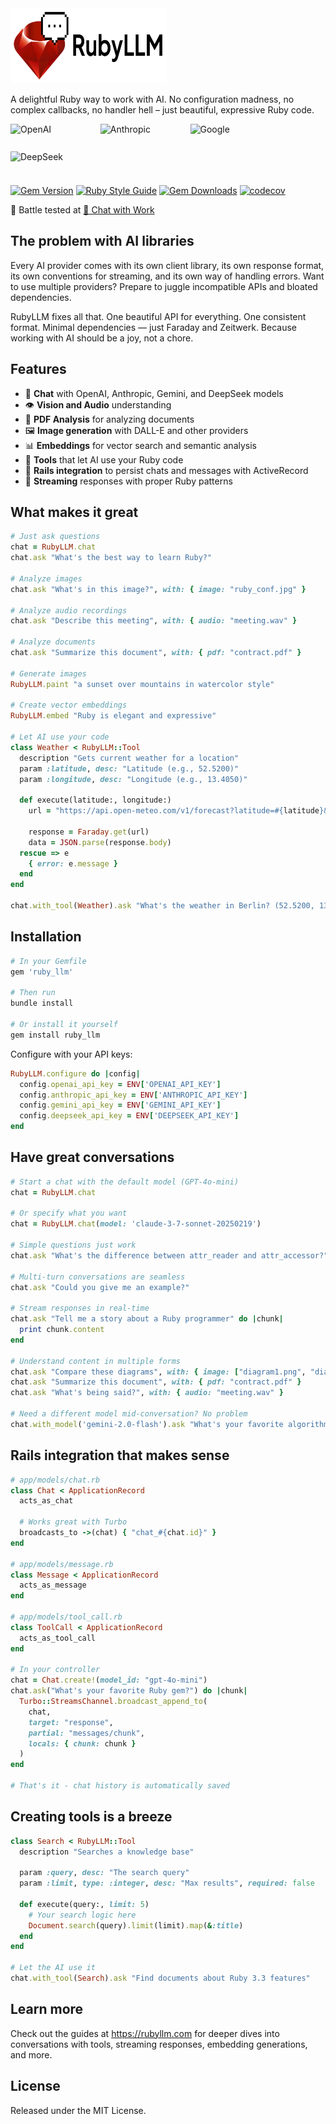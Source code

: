 <img src="/docs/assets/images/logotype.svg" alt="RubyLLM" height="120" width="250">

A delightful Ruby way to work with AI. No configuration madness, no complex callbacks, no handler hell – just beautiful, expressive Ruby code.

<div style="display: flex; align-items: center; flex-wrap: wrap; gap: 4px;">
  <img src="https://upload.wikimedia.org/wikipedia/commons/4/4d/OpenAI_Logo.svg" alt="OpenAI" height="40" width="120">
  &nbsp;&nbsp;&nbsp;&nbsp;
  <img src="https://upload.wikimedia.org/wikipedia/commons/7/78/Anthropic_logo.svg" alt="Anthropic" height="40" width="120">
  &nbsp;&nbsp;&nbsp;&nbsp;
  <img src="https://upload.wikimedia.org/wikipedia/commons/8/8a/Google_Gemini_logo.svg" alt="Google" height="40" width="120">
  &nbsp;&nbsp;&nbsp;&nbsp;
  <img src="https://upload.wikimedia.org/wikipedia/commons/e/ec/DeepSeek_logo.svg" alt="DeepSeek" height="40" width="120">
</div>

<a href="https://badge.fury.io/rb/ruby_llm"><img src="https://badge.fury.io/rb/ruby_llm.svg?dummy=unused" alt="Gem Version" /></a>
<a href="https://github.com/testdouble/standard"><img src="https://img.shields.io/badge/code_style-standard-brightgreen.svg" alt="Ruby Style Guide" /></a>
<a href="https://rubygems.org/gems/ruby_llm"><img alt="Gem Downloads" src="https://img.shields.io/gem/dt/ruby_llm"></a>
<a href="https://codecov.io/gh/crmne/ruby_llm"><img src="https://codecov.io/gh/crmne/ruby_llm/branch/main/graph/badge.svg" alt="codecov" /></a>

🤺 Battle tested at [💬  Chat with Work](https://chatwithwork.com)

## The problem with AI libraries

Every AI provider comes with its own client library, its own response format, its own conventions for streaming, and its own way of handling errors. Want to use multiple providers? Prepare to juggle incompatible APIs and bloated dependencies.

RubyLLM fixes all that. One beautiful API for everything. One consistent format. Minimal dependencies — just Faraday and Zeitwerk. Because working with AI should be a joy, not a chore.

## Features

- 💬 **Chat** with OpenAI, Anthropic, Gemini, and DeepSeek models
- 👁️ **Vision and Audio** understanding
- 📄 **PDF Analysis** for analyzing documents
- 🖼️ **Image generation** with DALL-E and other providers
- 📊 **Embeddings** for vector search and semantic analysis
- 🔧 **Tools** that let AI use your Ruby code
- 🚂 **Rails integration** to persist chats and messages with ActiveRecord
- 🌊 **Streaming** responses with proper Ruby patterns

## What makes it great

```ruby
# Just ask questions
chat = RubyLLM.chat
chat.ask "What's the best way to learn Ruby?"

# Analyze images
chat.ask "What's in this image?", with: { image: "ruby_conf.jpg" }

# Analyze audio recordings
chat.ask "Describe this meeting", with: { audio: "meeting.wav" }

# Analyze documents
chat.ask "Summarize this document", with: { pdf: "contract.pdf" }

# Generate images
RubyLLM.paint "a sunset over mountains in watercolor style"

# Create vector embeddings
RubyLLM.embed "Ruby is elegant and expressive"

# Let AI use your code
class Weather < RubyLLM::Tool
  description "Gets current weather for a location"
  param :latitude, desc: "Latitude (e.g., 52.5200)"
  param :longitude, desc: "Longitude (e.g., 13.4050)"

  def execute(latitude:, longitude:)
    url = "https://api.open-meteo.com/v1/forecast?latitude=#{latitude}&longitude=#{longitude}&current=temperature_2m,wind_speed_10m"

    response = Faraday.get(url)
    data = JSON.parse(response.body)
  rescue => e
    { error: e.message }
  end
end

chat.with_tool(Weather).ask "What's the weather in Berlin? (52.5200, 13.4050)"
```

## Installation

```ruby
# In your Gemfile
gem 'ruby_llm'

# Then run
bundle install

# Or install it yourself
gem install ruby_llm
```

Configure with your API keys:

```ruby
RubyLLM.configure do |config|
  config.openai_api_key = ENV['OPENAI_API_KEY']
  config.anthropic_api_key = ENV['ANTHROPIC_API_KEY']
  config.gemini_api_key = ENV['GEMINI_API_KEY']
  config.deepseek_api_key = ENV['DEEPSEEK_API_KEY']
end
```

## Have great conversations

```ruby
# Start a chat with the default model (GPT-4o-mini)
chat = RubyLLM.chat

# Or specify what you want
chat = RubyLLM.chat(model: 'claude-3-7-sonnet-20250219')

# Simple questions just work
chat.ask "What's the difference between attr_reader and attr_accessor?"

# Multi-turn conversations are seamless
chat.ask "Could you give me an example?"

# Stream responses in real-time
chat.ask "Tell me a story about a Ruby programmer" do |chunk|
  print chunk.content
end

# Understand content in multiple forms
chat.ask "Compare these diagrams", with: { image: ["diagram1.png", "diagram2.png"] }
chat.ask "Summarize this document", with: { pdf: "contract.pdf" }
chat.ask "What's being said?", with: { audio: "meeting.wav" }

# Need a different model mid-conversation? No problem
chat.with_model('gemini-2.0-flash').ask "What's your favorite algorithm?"
```

## Rails integration that makes sense

```ruby
# app/models/chat.rb
class Chat < ApplicationRecord
  acts_as_chat

  # Works great with Turbo
  broadcasts_to ->(chat) { "chat_#{chat.id}" }
end

# app/models/message.rb
class Message < ApplicationRecord
  acts_as_message
end

# app/models/tool_call.rb
class ToolCall < ApplicationRecord
  acts_as_tool_call
end

# In your controller
chat = Chat.create!(model_id: "gpt-4o-mini")
chat.ask("What's your favorite Ruby gem?") do |chunk|
  Turbo::StreamsChannel.broadcast_append_to(
    chat,
    target: "response",
    partial: "messages/chunk",
    locals: { chunk: chunk }
  )
end

# That's it - chat history is automatically saved
```

## Creating tools is a breeze

```ruby
class Search < RubyLLM::Tool
  description "Searches a knowledge base"

  param :query, desc: "The search query"
  param :limit, type: :integer, desc: "Max results", required: false

  def execute(query:, limit: 5)
    # Your search logic here
    Document.search(query).limit(limit).map(&:title)
  end
end

# Let the AI use it
chat.with_tool(Search).ask "Find documents about Ruby 3.3 features"
```

## Learn more

Check out the guides at https://rubyllm.com for deeper dives into conversations with tools, streaming responses, embedding generations, and more.

## License

Released under the MIT License.
